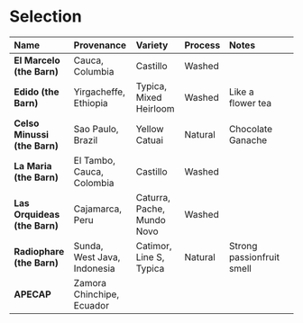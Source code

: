 # Selection



| Name | Provenance | Variety | Process | Notes |  |
| :--- | :--- | :--- | :--- | :--- | :--- |
| **El Marcelo \(the Barn\)** | Cauca, Columbia | Castillo | Washed |  |  |
| **Edido \(the Barn\)** | Yirgacheffe, Ethiopia | Typica, Mixed Heirloom | Washed | Like a flower tea |  |
| **Celso Minussi \(the Barn\)** | Sao Paulo, Brazil | Yellow Catuai | Natural | Chocolate Ganache |  |
| **La Maria \(the Barn\)** | El Tambo, Cauca, Colombia | Castillo | Washed |  |  |
| **Las Orquideas \(the Barn\)** | Cajamarca, Peru | Caturra, Pache, Mundo Novo | Washed |  |  |
| **Radiophare \(the Barn\)** | Sunda, West Java, Indonesia | Catimor, Line S, Typica | Natural | Strong passionfruit smell |  |
| **APECAP** | Zamora Chinchipe, Ecuador |  |  |  |  |

